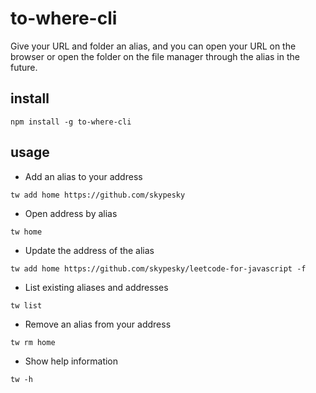 # to-where-cli

Give your URL and folder an alias, and you can open your URL on the browser or open the folder on the file manager through the alias in the future.


## install

```shell
npm install -g to-where-cli
```

## usage


- Add an alias to your address

```shell
tw add home https://github.com/skypesky
```

- Open address by alias

```shell
tw home
```

- Update the address of the alias

```shell
tw add home https://github.com/skypesky/leetcode-for-javascript -f
```

- List existing aliases and addresses

```shell
tw list
```

- Remove an alias from your address

```shell
tw rm home
```

- Show help information

```shell
tw -h
```